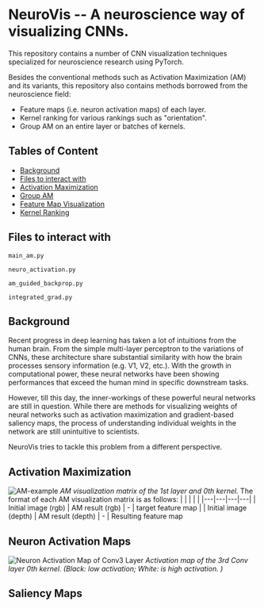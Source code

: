 # NeuroVis -- A neuroscience way of visualizing CNNs.

This repository contains a number of CNN visualization techniques specialized for neuroscience research using PyTorch.

Besides the conventional methods such as Activation Maximization (AM) and its variants, this repository also contains methods borrowed from the neuroscience field:
- Feature maps (i.e. neuron activation maps) of each layer.
- Kernel ranking for various rankings such as "orientation".
- Group AM on an entire layer or batches of kernels.

## Tables of Content
* [Background](#background)
* [Files to interact with](#files)
* [Activation Maximization](#activation-maximization)
* [Group AM](#group-am)
* [Feature Map Visualization](#feature-map-visualization)
* [Kernel Ranking](#kernel-ranking)

## Files to interact with

```main_am.py```

```neuro_activation.py```

```am_guided_backprop.py```

```integrated_grad.py```


## Background

Recent progress in deep learning has taken a lot of intuitions from the human brain. From the simple multi-layer perceptron to the variations of CNNs, these architecture share substantial similarity with how the brain processes sensory information (e.g. V1, V2, etc.). With the growth in computational power, these neural networks have been showing performances that exceed the human mind in specific downstream tasks. 

However, till this day, the inner-workings of these powerful neural networks are still in question. While there are methods for visualizing weights of neural networks such as activation maximization and gradient-based saliency maps, the process of understanding individual weights in the network are still unintuitive to scientists. 

NeuroVis tries to tackle this problem from a different perspective.

## Activation Maximization
![AM-example](/media/conv1_0.png)
*AM visualization matrix of the 1st layer and 0th kernel.*
The format of each AM visualization matrix is as follows:
| | | | |
|---|---|---|---|
| Initial image (rgb) | AM result (rgb) | - | target feature map | 
| Initial image (depth) | AM result (depth) | - | Resulting feature map

## Neuron Activation Maps
![Neuron Activation Map of Conv3 Layer](/media/0_1ec297183c8aa37a36c7d12bccd8bbd__conv3_0.png)
*Activation map of the 3rd Conv layer 0th kernel. (Black: low activation; White: is high activation. )*


## Saliency Maps